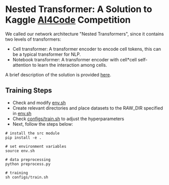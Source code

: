 Nested Transformer: A Solution to Kaggle [AI4Code](https://www.kaggle.com/competitions/AI4CodeGoogle) Competition
========================================================================
We called our network architecture "Nested Transformers", since it contains two levels of transformers:

- Cell transformer: A transformer encoder to encode cell tokens, this can be a typical transformer for NLP.
- Notebook transformer: A transformer encoder with cell*cell self-attention to learn the interaction among cells.

A brief description of the solution is provided [here](https://www.kaggle.com/competitions/AI4Code/discussion/343680).

Training Steps
--------------
- Check and modify [env.sh](https://github.com/ShinSiangChoong/ai4code_nested_transformers/blob/post_comp_refactoring/env.sh)
- Create relevant directories and place datasets to the RAW_DIR specified in [env.sh](https://github.com/ShinSiangChoong/ai4code_nested_transformers/blob/post_comp_refactoring/env.sh)
- Check [configs/train.sh](https://github.com/ShinSiangChoong/ai4code_nested_transformers/blob/post_comp_refactoring/configs/train.sh) to adjust the hyperparameters
- Next, follow the steps below:
```
# install the src module
pip install -e .

# set environment variables
source env.sh

# data preprocessing
python preprocess.py

# training
sh configs/train.sh
```




